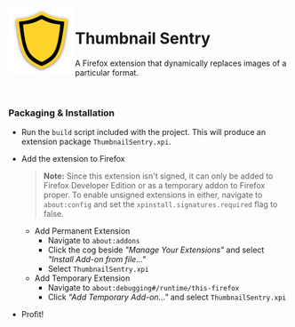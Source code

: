 <img align="left" width="120" src="resources/sentry-transparent.png" alt="ThumbnailSentry Icon">

# Thumbnail Sentry
A Firefox extension that dynamically replaces images of a particular format.

<br>

### Packaging & Installation
- Run the `build` script included with the project. This will produce an extension package `ThumbnailSentry.xpi`.
- Add the extension to Firefox

  > **Note:** Since this extension isn't signed, it can only be added to Firefox Developer Edition or as a temporary addon to Firefox proper. To enable unsigned extensions in either, navigate to `about:config` and set the `xpinstall.signatures.required` flag to false.

  - Add Permanent Extension
    - Navigate to `about:addons`
    - Click the cog beside *"Manage Your Extensions"* and select *"Install Add-on from file..."*
    - Select `ThumbnailSentry.xpi`
  - Add Temporary Extension
    - Navigate to `about:debugging#/runtime/this-firefox`
    - Click *"Add Temporary Add-on..."* and select `ThumbnailSentry.xpi`

- Profit!
